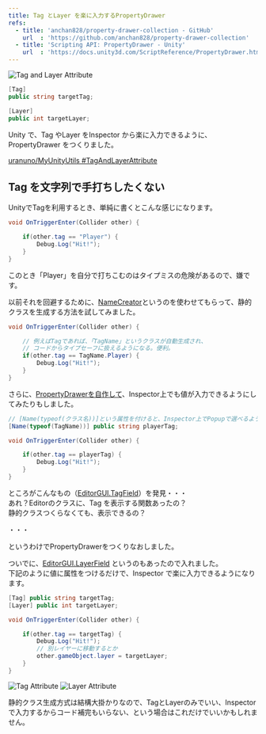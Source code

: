 ```yaml
---
title: Tag とLayer を楽に入力するPropertyDrawer
refs:
  - title: 'anchan828/property-drawer-collection - GitHub'
    url  : 'https://github.com/anchan828/property-drawer-collection'
  - title: 'Scripting API: PropertyDrawer - Unity'
    url  : 'https://docs.unity3d.com/ScriptReference/PropertyDrawer.html'
---
```


![Tag and Layer Attribute](https://uranuno.github.io/MyUnityUtils/tagandlayer.png)

```csharp
[Tag]
public string targetTag;

[Layer]
public int targetLayer;
```

Unity で、Tag やLayer をInspector から楽に入力できるように、PropertyDrawer をつくりました。

[uranuno/MyUnityUtils #TagAndLayerAttribute](https://github.com/uranuno/MyUnityUtils#tag-and-layer-attribute)

<!-- more -->

Tag を文字列で手打ちしたくない
------------------------------
UnityでTagを利用するとき、単純に書くとこんな感じになります。

```csharp
void OnTriggerEnter(Collider other) {

    if(other.tag == "Player") {
        Debug.Log("Hit!");
    }
}
```

このとき「Player」を自分で打ちこむのはタイプミスの危険があるので、嫌です。

以前それを回避するために、[NameCreator](https://github.com/anchan828/namecreator)というのを使わせてもらって、静的クラスを生成する方法を試してみました。

```csharp
void OnTriggerEnter(Collider other) {

    // 例えばTagであれば、「TagName」というクラスが自動生成され、
    // コードからタイプセーフに扱えるようになる。便利。
    if(other.tag == TagName.Player) {
        Debug.Log("Hit!");
    }
}
```

さらに、[PropertyDrawerを自作して](https://gist.github.com/uranuno/8be43847015f5e25cf17)、Inspector上でも値が入力できるようにしてみたりもしました。

```csharp
// [Name(typeof(クラス名))]という属性を付けると、Inspector上でPopupで選べるように！
[Name(typeof(TagName))] public string playerTag;

void OnTriggerEnter(Collider other) {

    if(other.tag == playerTag) {
        Debug.Log("Hit!");
    }
}
```

ところがこんなもの（[EditorGUI.TagField](http://docs.unity3d.com/ScriptReference/EditorGUI.TagField.html)）を発見・・・  
あれ？Editorのクラスに、Tag を表示する関数あったの？  
静的クラスつくらなくても、表示できるの？

・・・

というわけでPropertyDrawerをつくりなおしました。

ついでに、[EditorGUI.LayerField](http://docs.unity3d.com/ScriptReference/EditorGUI.LayerField.html) というのもあったので入れました。  
下記のように値に属性をつけるだけで、Inspector で楽に入力できるようになります。

```csharp
[Tag] public string targetTag;
[Layer] public int targetLayer;

void OnTriggerEnter(Collider other) {

    if(other.tag == targetTag) {
        Debug.Log("Hit!");
        // 別レイヤーに移動するとか
        other.gameObject.layer = targetLayer;
    }
}
```

![Tag Attribute](https://uranuno.github.io/MyUnityUtils/tagandlayer-tag.png)
![Layer Attribute](https://uranuno.github.io/MyUnityUtils/tagandlayer-layer.png)

静的クラス生成方式は結構大掛かりなので、TagとLayerのみでいい、Inspectorで入力するからコード補完もいらない、という場合はこれだけでいいかもしれません。
